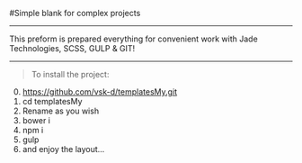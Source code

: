#Simple blank for complex projects

---

This preform is prepared everything for convenient work with Jade Technologies, SCSS, GULP & GIT!

---

>To install the project:

0. https://github.com/vsk-d/templatesMy.git
1. cd templatesMy
2. Rename as you wish
3. bower i
4. npm i
5. gulp
6. and enjoy the layout...